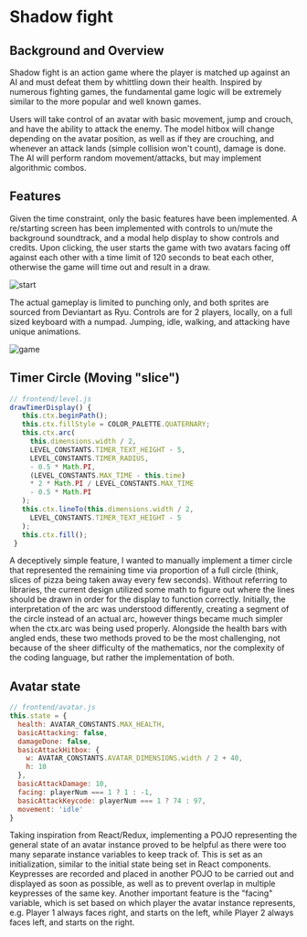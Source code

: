 # Shadow fight
## Background and Overview
Shadow fight is an action game where the player is matched up against an AI and must defeat them by whittling down their health. Inspired by numerous fighting games, the fundamental game logic will be extremely similar to the more popular and well known games.

Users will take control of an avatar with basic movement, jump and crouch, and have the ability to attack the enemy. The model hitbox will change depending on the avatar position, as well as if they are crouching, and whenever an attack lands (simple collision won't count), damage is done. The AI will perform random movement/attacks, but may implement algorithmic combos.

## Features
Given the time constraint, only the basic features have been implemented. A re/starting screen has been implemented with controls to un/mute the background soundtrack, and a modal help display to show controls and credits. Upon clicking, the user starts the game with two avatars facing off against each other with a time limit of 120 seconds to beat each other, otherwise the game will time out and result in a draw. 

![start](https://github.com/dowinterfor6/shadow-fight/blob/master/docs/images/starting-page.png)

The actual gameplay is limited to punching only, and both sprites are sourced from Deviantart as Ryu. Controls are for 2 players, locally, on a full sized keyboard with a numpad. Jumping, idle, walking, and attacking have unique animations.

![game](https://github.com/dowinterfor6/shadow-fight/blob/master/docs/gifs/gameplay.gif)

## Timer Circle (Moving "slice")
```Javascript
// frontend/level.js
drawTimerDisplay() {
   this.ctx.beginPath();
   this.ctx.fillStyle = COLOR_PALETTE.QUATERNARY;
   this.ctx.arc(
     this.dimensions.width / 2,
     LEVEL_CONSTANTS.TIMER_TEXT_HEIGHT - 5,
     LEVEL_CONSTANTS.TIMER_RADIUS,
     - 0.5 * Math.PI,
     (LEVEL_CONSTANTS.MAX_TIME - this.time)
     * 2 * Math.PI / LEVEL_CONSTANTS.MAX_TIME
     - 0.5 * Math.PI
   );
   this.ctx.lineTo(this.dimensions.width / 2,
     LEVEL_CONSTANTS.TIMER_TEXT_HEIGHT - 5
   );
   this.ctx.fill();
 }
```
A deceptively simple feature, I wanted to manually implement a timer circle that represented the remaining time via proportion of a full circle (think, slices of pizza being taken away every few seconds). Without referring to libraries, the current design utilized some math to figure out where the lines should be drawn in order for the display to function correctly. Initially, the interpretation of the arc was understood differently, creating a segment of the circle instead of an actual arc, however things became much simpler when the ctx.arc was being used properly. Alongside the health bars with angled ends, these two methods proved to be the most challenging, not because of the sheer difficulty of the mathematics, nor the complexity of the coding language, but rather the implementation of both.

## Avatar state
```Javascript
// frontend/avatar.js
this.state = {
  health: AVATAR_CONSTANTS.MAX_HEALTH,
  basicAttacking: false,
  damageDone: false,
  basicAttackHitbox: {
    w: AVATAR_CONSTANTS.AVATAR_DIMENSIONS.width / 2 + 40,
    h: 10
  },
  basicAttackDamage: 10,
  facing: playerNum === 1 ? 1 : -1,
  basicAttackKeycode: playerNum === 1 ? 74 : 97,
  movement: 'idle'
}
```
Taking inspiration from React/Redux, implementing a POJO representing the general state of an avatar instance proved to be helpful as there were too many separate instance variables to keep track of. This is set as an initialization, similar to the initial state being set in React components. Keypresses are recorded and placed in another POJO to be carried out and displayed as soon as possible, as well as to prevent overlap in multiple keypresses of the same key. Another important feature is the "facing" variable, which is set based on which player the avatar instance represents, e.g. Player 1 always faces right, and starts on the left, while Player 2 always faces left, and starts on the right.
